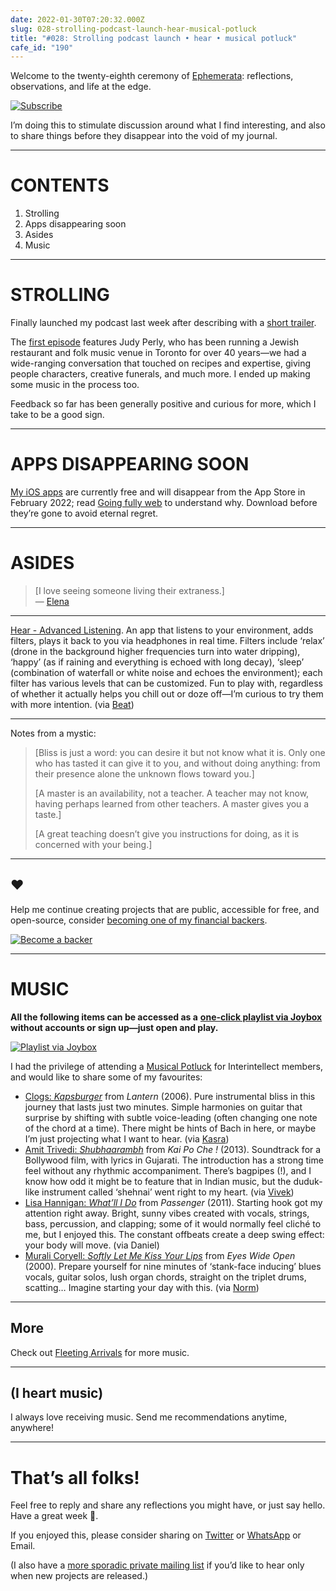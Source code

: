 ```yaml
---
date: 2022-01-30T07:20:32.000Z
slug: 028-strolling-podcast-launch-hear-musical-potluck
title: "#028: Strolling podcast launch • hear • musical potluck"
cafe_id: "190"
---
```

Welcome to the twenty-eighth ceremony of [Ephemerata](https://rosano.ca/ephemerata): reflections, observations, and life at the edge.

[![Subscribe](https://static.rosano.ca/_shared/_RCSSubscribeButton.svg)](https://rosano.ca/ephemerata)

I’m doing this to stimulate discussion around what I find interesting, and also to share things before they disappear into the void of my journal.

---

# CONTENTS

1. Strolling
2. Apps disappearing soon
3. Asides
4. Music

---

# STROLLING

Finally launched my podcast last week after describing with a [short trailer](https://strolling.rosano.ca/0000).

The [first episode](https://strolling.rosano.ca/0001) features Judy Perly, who has been running a Jewish restaurant and folk music venue in Toronto for over 40 years—we had a wide-ranging conversation that touched on recipes and expertise, giving people characters, creative funerals, and much more. I ended up making some music in the process too.

Feedback so far has been generally positive and curious for more, which I take to be a good sign.

---

# APPS DISAPPEARING SOON

[My iOS apps](https://apps.apple.com/us/developer/rcreativ/id356609408) are currently free and will disappear from the App Store in February 2022; read [Going fully web](https://ephemerata.rosano.ca/01fmeehzvr3n9q0rkrnf7y2d5c/) to understand why. Download before they’re gone to avoid eternal regret.

---

# ASIDES

> \[I love seeing someone living their extraness.\]  
> — [Elena](https://www.elenastoodley.net)

---

[Hear - Advanced Listening](https://apps.apple.com/us/app/hear-advanced-listening/id1087530357). An app that listens to your environment, adds filters, plays it back to you via headphones in real time. Filters include ‘relax’ (drone in the background higher frequencies turn into water dripping), ‘happy’ (as if raining and everything is echoed with long decay), ‘sleep’ (combination of waterfall or white noise and echoes the environment); each filter has various levels that can be customized. Fun to play with, regardless of whether it actually helps you chill out or doze off—I’m curious to try them with more intention. (via [Beat](https://beatrixe.space))

---

Notes from a mystic:

> \[Bliss is just a word: you can desire it but not know what it is. Only one who has tasted it can give it to you, and without doing anything: from their presence alone the unknown flows toward you.\]  
>  
> \[A master is an availability, not a teacher. A teacher may not know, having perhaps learned from other teachers. A master gives you a taste.\]  
>  
> \[A great teaching doesn’t give you instructions for doing, as it is concerned with your being.\]

---

## ❤️

Help me continue creating projects that are public, accessible for free, and open-source, consider [becoming one of my financial backers](https://rosano.ca/back).

[![Become a backer](https://static.rosano.ca/_shared/_RCSBackButton.svg)](https://rosano.ca/back)

---

# MUSIC

**All the following items can be accessed as a** [**one-click playlist via Joybox**](https://go.rosano.ca/ephemerata-028-music) **without accounts or sign up—just open and play.**

[![Playlist via Joybox](https://static.rosano.ca/joybox/_JBXPlaylistButton.svg)](https://go.rosano.ca/ephemerata-028-music)

I had the privilege of attending a [Musical Potluck](https://interintellect.com/salon/musical-potluck-beginnings/) for Interintellect members, and would like to share some of my favourites:

* [Clogs: _Kapsburger_](https://www.youtube.com/watch?v=WdxmCRYuNDM) from _Lantern_ (2006). Pure instrumental bliss in this journey that lasts just two minutes. Simple harmonies on guitar that surprise by shifting with subtle voice-leading (often changing one note of the chord at a time). There might be hints of Bach in here, or maybe I’m just projecting what I want to hear. (via [Kasra](https://twitter.com/KasraKaley))
* [Amit Trivedi: _Shubhaarambh_](https://www.youtube.com/watch?v=7DpA6Imc97M) from _Kai Po Che !_ (2013). Soundtrack for a Bollywood film, with lyrics in Gujarati. The introduction has a strong time feel without any rhythmic accompaniment. There’s bagpipes (!), and I know how odd it might be to feature that in Indian music, but the duduk-like instrument called ‘shehnai’ went right to my heart. (via [Vivek](https://twitter.com/vivekt17))
* [Lisa Hannigan: _What’ll I Do_](https://www.youtube.com/watch?v=TvwJMa5b1Qg&t=2s) from _Passenger_ (2011). Starting hook got my attention right away. Bright, sunny vibes created with vocals, strings, bass, percussion, and clapping; some of it would normally feel cliché to me, but I enjoyed this. The constant offbeats create a deep swing effect: your body will move. (via Daniel)
* [Murali Coryell: _Softly Let Me Kiss Your Lips_](https://www.youtube.com/watch?v=GuLptKfRedQ) from _Eyes Wide Open_ (2000). Prepare yourself for nine minutes of ‘stank-face inducing’ blues vocals, guitar solos, lush organ chords, straight on the triplet drums, scatting… Imagine starting your day with this. (via [Norm](https://twitter.com/NormanChella))

---

## More

Check out [Fleeting Arrivals](https://fleetingarrivals.rosano.ca/tagged/sound) for more music.

---

## (I heart music)

I always love receiving music. Send me recommendations anytime, anywhere!

---

# That’s all folks!

Feel free to reply and share any reflections you might have, or just say hello. Have a great week 🙂.

If you enjoyed this, please consider sharing on [Twitter](https://twitter.com/intent/tweet?url=https%3A%2F%2Fcafe.rosano.ca%2Ft%2F190&text=%23Ephemerata%20028%3A%20Strolling%20podcast%20launch%20%E2%80%A2%20hear%20%E2%80%A2%20musical%20potluck) or [WhatsApp](https://api.whatsapp.com/send?text=Ephemerata%20%23028%3A%20Strolling%20podcast%20launch%20%E2%80%A2%20hear%20%E2%80%A2%20musical%20potluck%20https%3A%2F%2Fcafe.rosano.ca%2Ft%2F190) or Email.

(I also have a [more sporadic private mailing list](https://rosano.ca/list) if you’d like to hear only when new projects are released.)
